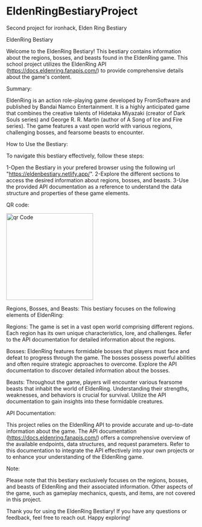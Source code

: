 # EldenRingBestiaryProject

Second project for ironhack, Elden Ring Bestiary

EldenRing Bestiary

Welcome to the EldenRing Bestiary! This bestiary contains information about the regions, bosses, and beasts found in the EldenRing game. This school project utilizes the EldenRing API (https://docs.eldenring.fanapis.com/) to provide comprehensive details about the game's content.

Summary:

EldenRing is an action role-playing game developed by FromSoftware and published by Bandai Namco Entertainment. It is a highly anticipated game that combines the creative talents of Hidetaka Miyazaki (creator of Dark Souls series) and George R. R. Martin (author of A Song of Ice and Fire series). The game features a vast open world with various regions, challenging bosses, and fearsome beasts to encounter.

How to Use the Bestiary:

To navigate this bestiary effectively, follow these steps:

1-Open the Bestiary in your prefered browser using the following url "https://eldenbestiary.netlify.app/".
2-Explore the different sections to access the desired information about regions, bosses, and beasts.
3-Use the provided API documentation as a reference to understand the data structure and properties of these game elements.

QR code:

<img src="https://eldenbestiary.netlify.app/qrCode.png.png" width = "230px" height = "230px" alt="qr Code" />

Regions, Bosses, and Beasts:
This bestiary focuses on the following elements of EldenRing:

Regions: The game is set in a vast open world comprising different regions. Each region has its own unique characteristics, lore, and challenges. Refer to the API documentation for detailed information about the regions.

Bosses: EldenRing features formidable bosses that players must face and defeat to progress through the game. The bosses possess powerful abilities and often require strategic approaches to overcome. Explore the API documentation to discover detailed information about the bosses.

Beasts: Throughout the game, players will encounter various fearsome beasts that inhabit the world of EldenRing. Understanding their strengths, weaknesses, and behaviors is crucial for survival. Utilize the API documentation to gain insights into these formidable creatures.

API Documentation:

This project relies on the EldenRing API to provide accurate and up-to-date information about the game. The API documentation (https://docs.eldenring.fanapis.com/) offers a comprehensive overview of the available endpoints, data structures, and request parameters. Refer to this documentation to integrate the API effectively into your own projects or to enhance your understanding of the EldenRing game.

Note:

Please note that this bestiary exclusively focuses on the regions, bosses, and beasts of EldenRing and their associated information. Other aspects of the game, such as gameplay mechanics, quests, and items, are not covered in this project.

Thank you for using the EldenRing Bestiary! If you have any questions or feedback, feel free to reach out. Happy exploring!
